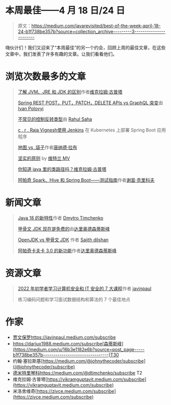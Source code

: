 # 本周最佳——4 月 18 日/24 日

> 原文：<https://medium.com/javarevisited/best-of-the-week-april-18-24-b1f738be357b?source=collection_archive---------3----------------------->

嗨伙计们！我们又迎来了“本周最佳”的另一个约会，回顾上周的最佳文章，在这些文章中，我们发表了许多有趣的文章。让我们看看他们。

# 浏览次数最多的文章

> [了解 JVM、JRE 和 JDK 的区别](/javarevisited/know-the-difference-between-jdk-jre-and-jvm-9f35837992d7)作者[维克拉姆·古普塔](https://medium.com/u/7a980d8abe25?source=post_page-----b1f738be357b--------------------------------)
> 
> [Spring REST POST，PUT，PATCH，DELETE APIs vs GraphQL 突变](/javarevisited/spring-rest-post-put-patch-delete-apis-vs-graphql-mutation-f9849034e90a)由 [Ivan Polovyi](https://medium.com/u/7934f1d64653?source=post_page-----b1f738be357b--------------------------------)
> 
> [不常见的控制反转类型](/javarevisited/the-less-heard-type-of-inversion-of-control-924e5586377a)由 [Rahul Saha](https://medium.com/u/bbd38d692d53?source=post_page-----b1f738be357b--------------------------------)
> 
> [c . r . Raja Vignesh](/javarevisited/deploying-a-spring-boot-application-on-kubernetes-using-jenkins-672961425a42)[使用 Jenkins](https://medium.com/u/2658054ce16b?source=post_page-----b1f738be357b--------------------------------) 在 Kubernetes 上部署 Spring Boot 应用程序
> 
> [地图 vs .袋子](/javarevisited/map-vs-bag-f4120623a6e3)作者[唐纳德·拉布](https://medium.com/u/df39b86e9f04?source=post_page-----b1f738be357b--------------------------------)
> 
> [坚实的原则](/javarevisited/solid-principles-9693dc6b73b8) by [维特兰 MV](https://medium.com/u/df201ea287e4?source=post_page-----b1f738be357b--------------------------------)
> 
> [你知道 java 里的类路径吗？维克拉姆·古普塔](/javarevisited/do-you-know-classpath-in-java-3edd297907e5)
> 
> [阿帕奇 Spark、Hive 和 Spring Boot——测试指南](/javarevisited/apache-spark-hive-and-spring-boot-testing-guide-42b07f2b480e)作者[谢苗·克里科夫](https://medium.com/u/95aafb81b193?source=post_page-----b1f738be357b--------------------------------)

# 新闻文章

> [Java 18 的新特性](/javarevisited/whats-new-in-java-18-4cce089de100)作者 [Dmytro Timchenko](https://medium.com/u/b2ed152fefdb?source=post_page-----b1f738be357b--------------------------------)
> 
> [甲骨文 JDK 现在是免费的](/javarevisited/oracle-jdk-now-is-free-1ff0802fa5fb)由[达里奥德森蒂斯峰](https://medium.com/u/16b3e1182e6b?source=post_page-----b1f738be357b--------------------------------)
> 
> [OpenJDK vs 甲骨文 JDK](/javarevisited/openjdk-vs-oracle-jdk-6219574f6dfa) 作者 [Sajith dilshan](https://medium.com/u/8e3c7fe382c8?source=post_page-----b1f738be357b--------------------------------)
> 
> [阿帕奇卡夫卡 3.0 的新功能](/javarevisited/apache-kafka-3-0-is-out-5f95f3c02f7e)作者[达里奥德森蒂斯峰](https://medium.com/u/16b3e1182e6b?source=post_page-----b1f738be357b--------------------------------)

# 资源文章

> [2022 年初学者学习计算机安全和 IT 安全的 7 大课程](/javarevisited/top-7-courses-to-learn-computer-security-and-it-security-for-beginners-in-2022-1d8833aae85f)作者 [javinpaul](https://medium.com/u/bb36d8439904?source=post_page-----b1f738be357b--------------------------------)
> 
> 练习编码问题和学习面试数据结构和算法的 7 个最佳地点

# 作家

*   [贾文保罗](https://medium.com/u/bb36d8439904?source=post_page-----b1f738be357b--------------------------------)https://javinpaul.medium.com/subscribe
*   https://dariux1988.medium.com/subscribe[森蒂斯峰](https://medium.com/u/16b3e1182e6b?source=post_page-----b1f738be357b--------------------------------)T30
*   约翰·塞拉斯基[https://medium.com/@johnythecoder/subscribe](/@johnythecoder/subscribe)
*   [德米特里琴科](https://medium.com/u/b2ed152fefdb?source=post_page-----b1f738be357b--------------------------------)https://medium.com/@dtimchenko/subscribe T2
*   维克拉姆·古普塔[https://vikramguptavit.medium.com/subscribe](https://vikramguptavit.medium.com/subscribe)
*   米洛舍维奇[https://zivce.medium.com/subscribe](https://zivce.medium.com/subscribe)